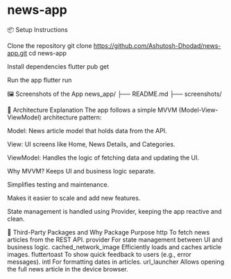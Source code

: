 # news-app

📦 Setup Instructions

Clone the repository
git clone  https://github.com/Ashutosh-Dhodad/news-app.git
cd news-app

Install dependencies
flutter pub get

Run the app
flutter run

🖼️ Screenshots of the App
news_app/
├── README.md
├── screenshots/

🧱 Architecture Explanation
The app follows a simple MVVM (Model-View-ViewModel) architecture pattern:

Model: News article model that holds data from the API.

View: UI screens like Home, News Details, and Categories.

ViewModel: Handles the logic of fetching data and updating the UI.

Why MVVM?
Keeps UI and business logic separate.

Simplifies testing and maintenance.

Makes it easier to scale and add new features.

State management is handled using Provider, keeping the app reactive and clean.

🧩 Third-Party Packages and Why
Package	Purpose
http	To fetch news articles from the REST API.
provider	For state management between UI and business logic.
cached_network_image	Efficiently loads and caches article images.
fluttertoast	To show quick feedback to users (e.g., error messages).
intl	For formatting dates in articles.
url_launcher	Allows opening the full news article in the device browser.


